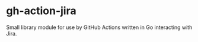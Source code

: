 # gh-action-jira

Small library module for use by GitHub Actions written in Go interacting with Jira.
